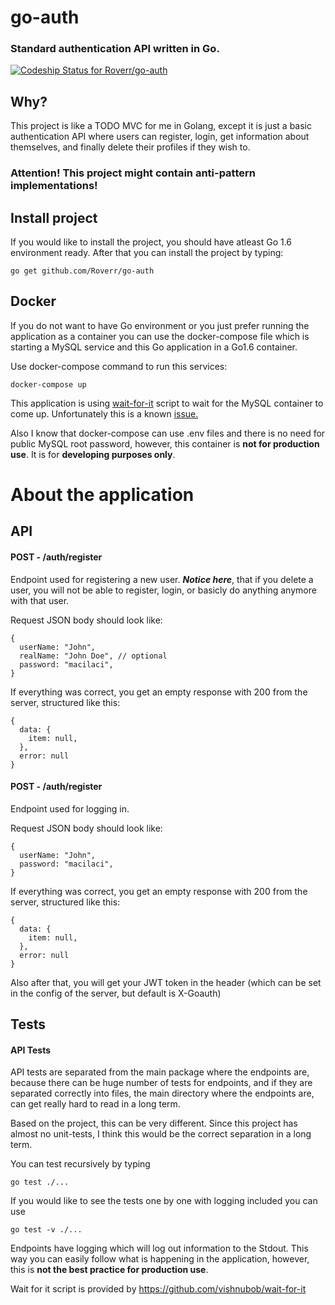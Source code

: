 # go-auth
### Standard authentication API written in Go.
[ ![Codeship Status for Roverr/go-auth](https://codeship.com/projects/88e72ab0-0b34-0134-b18c-129a07c0a376/status?branch=master)](https://codeship.com/projects/155801)

## Why?
This project is like a TODO MVC for me in Golang, except it is just a basic authentication API where users can register, login, get information about themselves, and finally delete their profiles if they wish to.

### Attention! This project might contain anti-pattern implementations!

## Install project
If you would like to install the project, you should have atleast Go 1.6 environment ready. After that you can install the project by typing:
```
go get github.com/Roverr/go-auth
```

## Docker
If you do not want to have Go environment or you just prefer running the application as a container you can use the docker-compose file which is starting a MySQL service and this Go application in a Go1.6 container.

Use docker-compose command to run this services:
```
docker-compose up
```

This application is using [wait-for-it](https://github.com/vishnubob/wait-for-it) script to wait for the MySQL container to come up.
Unfortunately this is a known [issue.](https://github.com/docker-library/mysql/issues/81)

Also I know that docker-compose can use .env files and there is no need for public MySQL root password, however, this container is **not for production use**. It is for **developing purposes only**.

# About the application
## API
#### POST - /auth/register
Endpoint used for registering a new user.
***Notice here***, that if you delete a user, you will not be able to register, login, or basicly do anything anymore with that user.

Request JSON body should look like:
```
{
  userName: "John",
  realName: "John Doe", // optional
  password: "macilaci",
}
```

If everything was correct, you get an empty response with 200 from the server, structured like this:
```
{
  data: {
    item: null,
  },
  error: null
}
```
#### POST - /auth/register
Endpoint used for logging in.

Request JSON body should look like:
```
{
  userName: "John",
  password: "macilaci",
}
```

If everything was correct, you get an empty response with 200 from the server, structured like this:
```
{
  data: {
    item: null,
  },
  error: null
}
```
Also after that, you will get your JWT token in the header (which can be set in the config of the server, but default is X-Goauth)

## Tests
#### API Tests
API tests are separated from the main package where the endpoints are, because there can be huge number of tests for endpoints, and if they are separated correctly into files, the main directory where the endpoints are, can get really hard to read in a long term.


Based on the project, this can be very different. Since this project has almost no unit-tests, I think this would be the correct separation in a long term.

You can test recursively by typing
```
go test ./...
```
If you would like to see the tests one by one with logging included you can use
```
go test -v ./...
```

Endpoints have logging which will log out information to the Stdout. This way you can easily follow what is happening in the application, however, this is **not the best practice for production use**.

Wait for it script is provided by https://github.com/vishnubob/wait-for-it

